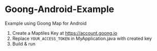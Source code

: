 # Goong-Android-Example 
Example using Goong Map for Android 
1. Create a Maptiles Key at https://account.goong.io 
2. Replace `YOUR_ACCESS_TOKEN` in MyApplication.java with created key 
3. Build & run 
